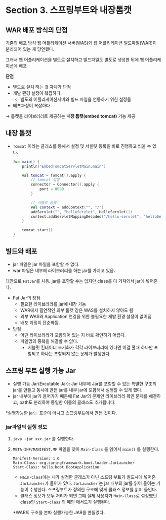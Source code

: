 # Section 3. 스프링부트와 내장톰캣
## WAR 배포 방식의 단점

기존의 배포 방식 웹 어플리케이션 서버(WAS)와 웹 어플리케이션 빌드파일(WAR)이 분리되어 있는 게 당연했다.

그래서 웹 어플리케이션을 별도로 설치하고 빌드파일도 별도로 생성한 뒤에 웹 어플리케이션에 배포

**단점**

- 별도로 설치 하는 것 자체가 단점
- 개발 환경 설정이 복잡하다.
    - 별도의 어플리케이션서버와 빌드 파일을 연동하기 위한 설정들
- 배포과정이 복잡하다

→ 톰캣을 라이브러리로 제공하는 **내장 톰캣(embed tomcat)** 기능 제공

## 내장 톰캣

- `Tomcat` 이라는 클래스를 통해서 설정 및 서블릿 등록을 바로 진행하고 띄울 수 있다.

    ```kotlin
    fun main() {
        println("EmbedTomcatServletMain.main")
    
        val tomcat = Tomcat().apply {
            // tomcat 설정
            connector = Connector().apply {
                port = 8080
            }
    
            // 서블릿 등록
            val context = addContext("", "/")
            addServlet("", "helloServlet", HelloServlet())
            context.addServletMappingDecoded("/hello-servlet", "helloServlet")
        }
    
        tomcat.start()
    }
    ```


## 빌드와 배포

- jar 파일은 jar 파일을 포함할 수 없다.
- war 파일은 내부에 라이브러리를 하는 jar를 가지고 있음.

대안으로 `FatJar`를 사용. jar를 포함할 수는 없지만 class를 다 가져와서 jar에 넣어준다.

- Fat Jar의 장점
    - 필요한 라이브러리를 jar에 내장 가능
    - WAR에서 필연적인 외부 톰캣 같은 WAS를 설치하지 않아도 됨
    - 외부 WAS와 Application 연결을 위한 불필요한 개발 환경 설정이 없어짐
    - 배포 과정이 단순화됨.
- 단점
    - 어떤 라이브러리가 포함되어 있는 지 바로 확인하기 어렵다.
    - 파일명의 중복을 해결할 수 없다.
        - 서블릿 컨테이너 초기화가 각각 라이브러리에 있다면 이걸 풀때 하나만 포함되고 하나는 포함되지 않는 문제가 발생한다.

## 스프링 부트 실행 가능 Jar

- 실행 가능 Jar(Excutable Jar): Jar 내부에 Jar를 포함할 수 있는 특별한 구조의 jar를 만들고 동시에 만든 jar를 내부 jar에 포함해서 실행할 수 있게 했다.
- jar 내부에 jar가 들어가기 때문에 Fat Jar의 문제인 라이브러리 확인 문제를 해결하고, path도 분리하여 동일한 이름의 클래스도 추가됩니다.

*실행가능한 jar는 표준이 아니고 스프링부트에서 만든 것이다.

### jar파일의 실행 정보

1. `java -jar xxx.jar` 를 실행한다.
2. `META-INF/MANIFEST.MF` 파일을 찾아 `Main-Class` 를 읽어서 `main()` 를 실행한다.

    ```
    Manifest-Version: 1.0
    Main-Class: org.springframework.boot.loader.JarLauncher
    Start-Class: hello.boot.BootApplication
    ```

    - `Main-Class`에는 내가 설정한 클래스가 아닌 스프링 부트가 빌드시에 넣어준 `JarLauncher`가 들어가 있다. `JarLauncher` 는 jar 내부의 jar를 읽어 들이는 기능이 수행한다. 스프링부트가 정의한 구조에 맞게 클래스 정보를 읽어 들인다.
    - 클래스 정보가 모두 처리가 되면 그떄 실제 사용자가 `Main-Class`로 설정했던 class인 `Start-class` 의 메인 메서드가 실행된다.

   *WAR의 구조를 본따 실행가능한 JAR를 만들었다.
